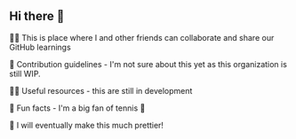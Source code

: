 ## Hi there 👋

🙋‍♀️ This is place where I and other friends can collaborate and share our GitHub learnings

🌈 Contribution guidelines - I'm not sure about this yet as this organization is still WIP.

👩‍💻 Useful resources - this are still in development

🍿 Fun facts - I'm a big fan of tennis 🎾

🧙 I will eventually make this much prettier!
